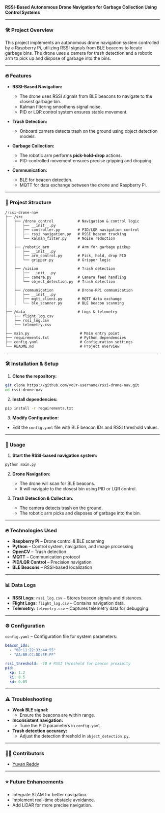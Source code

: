 **RSSI-Based Autonomous Drone Navigation for Garbage Collection Using Control Systems**

---

### 🛠️ **Project Overview**

This project implements an autonomous drone navigation system controlled by a Raspberry Pi, utilizing RSSI signals from BLE beacons to locate garbage bins. The drone uses a camera for trash detection and a robotic arm to pick up and dispose of garbage into the bins.

---

### 🔥 **Features**

- **RSSI-Based Navigation:**

  - The drone uses RSSI signals from BLE beacons to navigate to the closest garbage bin.
  - Kalman filtering smoothens signal noise.
  - PID or LQR control system ensures stable movement.

- **Trash Detection:**

  - Onboard camera detects trash on the ground using object detection models.

- **Garbage Collection:**

  - The robotic arm performs **pick-hold-drop** actions.
  - PID-controlled movement ensures precise gripping and dropping.

- **Communication:**
  - BLE for beacon detection.
  - MQTT for data exchange between the drone and Raspberry Pi.

---

### 📁 **Project Structure**

```
/rssi-drone-nav
├── /src
│   ├── /drone_control           # Navigation & control logic
│   │   ├── __init__.py
│   │   ├── controller.py        # PID/LQR navigation control
│   │   ├── rssi_navigation.py   # RSSI beacon tracking
│   │   └── kalman_filter.py     # Noise reduction
│   │
│   ├── /robotic_arm             # Arm for garbage pickup
│   │   ├── __init__.py
│   │   ├── arm_control.py       # Pick, hold, drop PID
│   │   └── gripper.py           # Gripper logic
│   │
│   ├── /vision                  # Trash detection
│   │   ├── __init__.py
│   │   ├── camera.py            # Camera feed handling
│   │   └── object_detection.py  # Trash detection
│   │
│   ├── /communication           # Drone-RPi communication
│   │   ├── __init__.py
│   │   ├── mqtt_client.py       # MQTT data exchange
│   │   └── ble_scanner.py       # BLE beacon scanning
│
├── /data                        # Logs & telemetry
│   ├── flight_log.csv
│   ├── rssi_log.csv
│   └── telemetry.csv
│
├── main.py                       # Main entry point
├── requirements.txt              # Python dependencies
├── config.yaml                   # Configuration settings
└── README.md                     # Project overview
```

---

### 🛠️ **Installation & Setup**

1. **Clone the repository:**

```bash
git clone https://github.com/your-username/rssi-drone-nav.git
cd rssi-drone-nav
```

2. **Install dependencies:**

```bash
pip install -r requirements.txt
```

3. **Modify Configuration:**

- Edit the `config.yaml` file with BLE beacon IDs and RSSI threshold values.

---

### 🚀 **Usage**

1. **Start the RSSI-based navigation system:**

```bash
python main.py
```

2. **Drone Navigation:**

   - The drone will scan for BLE beacons.
   - It will navigate to the closest bin using PID or LQR control.

3. **Trash Detection & Collection:**
   - The camera detects trash on the ground.
   - The robotic arm picks and disposes of garbage into the bin.

---

### 🔥 **Technologies Used**

- **Raspberry Pi** – Drone control & BLE scanning
- **Python** – Control system, navigation, and image processing
- **OpenCV** – Trash detection
- **MQTT** – Communication protocol
- **PID/LQR Control** – Precision navigation
- **BLE Beacons** – RSSI-based localization

---

### 📊 **Data Logs**

- **RSSI Logs:** `rssi_log.csv` – Stores beacon signals and distances.
- **Flight Logs:** `flight_log.csv` – Contains navigation data.
- **Telemetry:** `telemetry.csv` – Captures telemetry data for debugging.

---

### ⚙️ **Configuration**

`config.yaml` – Configuration file for system parameters:

```yaml
beacon_ids:
  - "00:11:22:33:44:55"
  - "AA:BB:CC:DD:EE:FF"

rssi_threshold: -70 # RSSI threshold for beacon proximity
pid:
  kp: 1.2
  ki: 0.5
  kd: 0.05
```

---

### ⚠️ **Troubleshooting**

- **Weak BLE signal:**
  - Ensure the beacons are within range.
- **Inconsistent navigation:**
  - Tune the PID parameters in `config.yaml`.
- **Trash detection accuracy:**
  - Adjust the detection threshold in `object_detection.py`.

---

### 👨‍💻 **Contributors**

- [Yuvan Reddy](https://github.com/yuvan5033)

---

### ⭐ **Future Enhancements**

- Integrate SLAM for better navigation.
- Implement real-time obstacle avoidance.
- Add LiDAR for more precise navigation.
